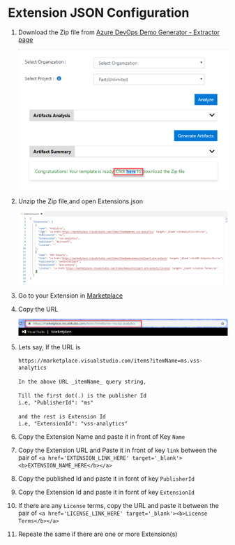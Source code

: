 # Extension JSON Configuration

1. Download the Zip file from [Azure DevOps Demo Generator - Extractor page](https://vstsdemogenerator-test.azurewebsites.net/)

    ![Extractor](\Images\1.png)

1. Unzip the Zip file,and open Extensions.json

    ![JsonFile](\Images\2.png)

1. Go to your Extension in  [Marketplace](https://marketplace.visualstudio.com)

1. Copy the URL 

    ![URL](\Images\3.png)

1. Lets say, If the URL is 
    ```
    https://marketplace.visualstudio.com/items?itemName=ms.vss-analytics

    In the above URL _itemName_ query string,

    Till the first dot(.) is the publisher Id
    i.e, "PublisherId": "ms"

    and the rest is Extension Id
    i.e, "ExtensionId": "vss-analytics"

    ```

1. Copy the Extension Name and paste it in front of Key ``` Name ```

1. Copy the Extension URL and Paste it in front of key  ``` link ``` between the pair of ```<a href='EXTENSION_LINK_HERE' target='_blank'><b>EXTENSION_NAME_HERE</b></a>```

1. Copy the published Id and paste it in fornt of key ``` PublisherId ```

1. Copy the Extension Id and paste it in fornt of key ``` ExtensionId ```

1. If there are any ```License``` terms, copy the URL and paste it between the pair of ```<a href='LICENSE_LINK_HERE' target='_blank'><b>License Terms</b></a>```

1. Repeate the same if there are one or more Extension(s)